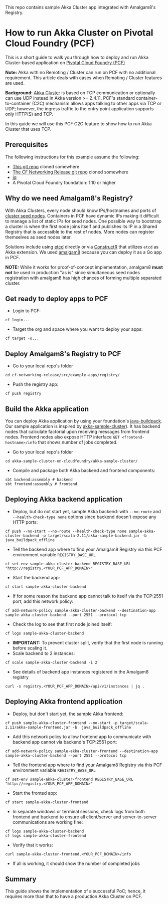 This repo contains sample Akka Cluster app integrated with Amalgam8's Registry.

# How to run Akka Cluster on Pivotal Cloud Foundry (PCF)

This is a short guide to walk you through how to deploy and run Akka Cluster-based application on [Pivotal Cloud Foundry (PCF)](https://pivotal.io/platform)

**Note:** Akka with no Remoting / Cluster can run on PCF with no additional requirement. This article deals with cases when Remoting / Cluster features are used.

**Background:** [Akka Cluster](http://doc.akka.io/docs/akka/snapshot/scala/cluster-usage.html) is based on TCP communication or optionally can use UDP instead in Akka version >= 2.4.11. PCF's standard container-to-container (C2C) mechanism allows apps talking to other apps via TCP or UDP; however, the ingress traffic to the entry point application supports only HTTP(S) and TCP.

In this guide we will use this PCF C2C feature to show how to run Akka Cluster that uses TCP. 

## Prerequisites
The following instructions for this example assume the following:
- [This git repo](https://github.com/gtantachuco-pivotal/akka-sample-cluster-on-cloudfoundry) cloned somewhere
- [The CF Networking Release git repo](https://github.com/cloudfoundry/cf-networking-release) cloned somewhere
- [jq](https://stedolan.github.io/jq/download/)
- A Pivotal Cloud Foundry  foundation: 1.10 or higher

## Why do we need Amalgam8's Registry?
With Akka Clusters, every node should know IPs/hostnames and ports of [cluster seed nodes](http://doc.akka.io/docs/akka/current/scala/cluster-usage.html#Joining_to_Seed_Nodes). Containers in PCF have dynamic IPs making it difficult to manage a list of static IPs for seed nodes. One possible way to bootstrap a cluster is when the first node joins itself and publishes its IP in a Shared Registry that is accessible to the rest of nodes. More nodes can register themselves as seed nodes later.

Solutions include using [etcd](https://github.com/coreos/etcd) directly or via [ConstructR](https://github.com/hseeberger/constructr) that utilizes `etcd` as Akka extension. We used [amalgam8](https://github.com/amalgam8/amalgam8/tree/master/registry) because you can deploy it as a Go app in PCF. 

**NOTE:** While it works for proof-of-concept implementation, amalgam8 **must not** be used in production "as is" since simultaneous seed nodes registration with amalgam8 has high chances of forming multiple separated cluster.

## Get ready to deploy apps to PCF
- Login to PCF: 
```
cf login...
```
- Target the org and space where you want to deploy your apps: 
```
cf target -o...
```

## Deploy Amalgam8's Registry to PCF
- Go to your local repo's folder 
```
cd cf-networking-release/src/example-apps/registry/
```
- Push the registry app: 
```
cf push registry
```

## Build the Akka application

You can deploy Akka application by using your foundation's [java-buildpack](https://github.com/cloudfoundry/java-buildpack.git). Our sample application is inspired by [akka-sample-cluster](https://github.com/akka/akka/tree/master/akka-samples/akka-sample-cluster-scala)). It has backend nodes that calculate factorial upon receiving messages from frontend nodes. Frontend nodes also expose HTTP interface `GET <frontend-hostname>/info` that shows number of jobs completed.

- Go to your local repo's folder 
```
cd akka-sample-cluster-on-cloudfoundry/akka-sample-cluster/
```
- Compile and package both Akka backend and frontend components:
```
sbt backend:assembly # backend
sbt frontend:assembly # frontend
```
## Deploying Akka backend application

- Deploy, but do not start yet, sample Akka backend: with `--no-route` and `--health-check-type none` options since backend doesn't expose any HTTP ports: 
```
cf push --no-start --no-route --health-check-type none sample-akka-cluster-backend -p target/scala-2.11/akka-sample-backend.jar -b java_buildpack_offline
```
- Tell the backend app where to find your Amalgam8 Registry via this PCF environment variable `REGISTRY_BASE_URL`
```
cf set-env sample-akka-cluster-backend REGISTRY_BASE_URL "http://registry.<YOUR_PCF_APP_DOMAIN>"
```
- Start the backend app:
```
cf start sample-akka-cluster-backend
```
- If for some reason the backend app cannot talk to itself via the TCP:2551 port, add this network policy: 
```
cf add-network-policy sample-akka-cluster-backend --destination-app sample-akka-cluster-backend --port 2551 --protocol tcp
```
- Check the log to see that first node joined itself: 
```
cf logs sample-akka-cluster-backend
```
- **IMPORTANT:** To prevent cluster split, verify that the first node is running before scaling it. 
- Scale backend to 2 instances: 
```
cf scale sample-akka-cluster-backend -i 2
```
- See details of backend app instances registered in the Amalgam8 registry
```
curl -s registry.<YOUR_PCF_APP_DOMAIN>/api/v1/instances | jq .
```

## Deploying Akka frontend application

- Deploy, but don't start yet, the sample Akka frontend: 
```
cf push sample-akka-cluster-frontend --no-start -p target/scala-2.11/akka-sample-frontend.jar -b  java_buildpack_offline
```
- Add this network policy to allow frontend app to communicate with backend app cannot via backend's TCP:2551 port: 
```
cf add-network-policy sample-akka-cluster-frontend --destination-app sample-akka-cluster-backend --port 2551 --protocol tcp
```
- Tell the frontend app where to find your Amalgam8 Registry via this PCF environment variable `REGISTRY_BASE_URL`
```
cf set-env sample-akka-cluster-frontend REGISTRY_BASE_URL "http://registry.<YOUR_PCF_APP_DOMAIN>"
```

- Start the fronted app: 
```
cf start sample-akka-cluster-frontend
```
- In separate windows or terminal sessions, check logs from both frontend and backend to ensure all client/server and server-to-server communications are working fine: 
```
cf logs sample-akka-cluster-backend
cf logs sample-akka-cluster-frontend
```

- Verify that it works: 
```
curl sample-akka-cluster-frontend.<YOUR_PCF_DOMAIN>/info
```
- If all is working, it should show the number of completed jobs

## Summary

This guide shows the implementation of a successful PoC; hence, it requires more than that to have a production Akka Cluster on PCF.

